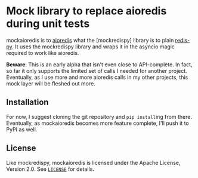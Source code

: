 Mock library to replace aioredis during unit tests
==================================================

mockaioredis is to [aioredis] what the [mockredispy] library is to plain [redis-py].
It uses the mockredispy library and wraps it in the asyncio magic required to work like
aioredis.

**Beware**: This is an early alpha that isn't even close to API-complete.
In fact, so far it only supports the limited set of calls I needed for another project.
Eventually, as I use more and more aioredis calls in my other projects, this mock layer
will be fleshed out more.


Installation
------------

For now, I suggest cloning the git repository and `pip install`ing from there.
Eventually, as mockaioredis becomes more feature complete, I'll push it to PyPI as well.


License
-------
Like mockredispy, mockaioredis is licensed under the Apache License, Version 2.0.
See [`LICENSE`](LICENSE) for details.

[aioredis]: https://github.com/aio-libs/aioredis
[mockresispy]: https://github.com/locationlabs/mockredis
[redis-py]: https://github.com/andymccurdy/redis-py
